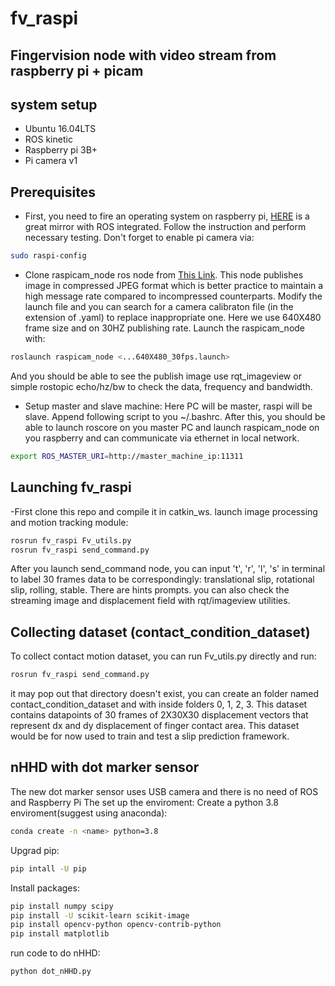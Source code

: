 # fv_raspi
Fingervision node with video stream from raspberry pi + picam
-------------------------
## system setup
- Ubuntu 16.04LTS
- ROS kinetic
- Raspberry pi 3B+
- Pi camera v1

## Prerequisites
- First, you need to fire an operating system on raspberry pi, [HERE](https://downloads.ubiquityrobotics.com/pi.html) is a great mirror with ROS integrated. Follow the instruction and perform necessary testing. Don't forget to enable pi camera via:
```sh
sudo raspi-config
```

- Clone raspicam_node ros node from [This Link](https://github.com/UbiquityRobotics/raspicam_node). This node publishes image in compressed JPEG format which is better practice to maintain a high message rate compared to incompressed counterparts. Modify the launch file and  you can search for a camera calibraton file (in the extension of .yaml) to replace inappropriate one. Here we use 640X480 frame size and on 30HZ publishing rate.
Launch the raspicam_node with:
```sh
roslaunch raspicam_node <...640X480_30fps.launch>
```
And you should be able to see the publish image use rqt_imageview or simple rostopic echo/hz/bw to check the data, frequency and bandwidth.

- Setup master and slave machine: Here PC will be master, raspi will be slave. Append following script to you ~/.bashrc. After this, you should be able to launch roscore on you master PC and launch raspicam_node on you raspberry and can communicate via ethernet in local network.
```sh
export ROS_MASTER_URI=http://master_machine_ip:11311
```
## Launching fv_raspi
-First clone this repo and compile it in catkin_ws. launch image processing and motion tracking module:
```sh
rosrun fv_raspi Fv_utils.py
rosrun fv_raspi send_command.py
```
After you launch send_command node, you can input 't', 'r', 'l', 's' in terminal to label 30 frames data to be correspondingly: translational slip, rotational slip, rolling, stable. There are hints prompts.
you can also check the streaming image and displacement field with rqt/imageview utilities.


## Collecting dataset (contact_condition_dataset)
To collect contact motion dataset, you can run Fv_utils.py directly and run:
  ```sh
  rosrun fv_raspi send_command.py
  ```
  it may pop out that directory doesn't exist, you can create an folder named contact_condition_dataset and with inside     folders 0, 1, 2, 3.
  This dataset contains datapoints of 30 frames of 2X30X30 displacement vectors that represent dx and dy displacement of finger contact area. This dataset would be for now used to train and test a slip prediction framework.
  

## nHHD with dot marker sensor

The new dot marker sensor uses USB camera and there is no need of ROS and Raspberry Pi
The set up the enviroment:
Create a python 3.8 enviroment(suggest using anaconda):
```sh
conda create -n <name> python=3.8
```
Upgrad pip:
```sh
pip intall -U pip
```
Install packages:
```sh
pip install numpy scipy
pip install -U scikit-learn scikit-image
pip install opencv-python opencv-contrib-python
pip install matplotlib
```
run code to do nHHD:
```sh
python dot_nHHD.py
```




